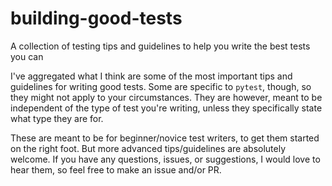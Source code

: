 # building-good-tests
A collection of testing tips and guidelines to help you write the best tests you can

I've aggregated what I think are some of the most important tips and guidelines for writing good tests. Some are specific to `pytest`, though, so they might not apply to your circumstances. They are however, meant to be independent of the type of test you're writing, unless they specifically state what type they are for.

These are meant to be for beginner/novice test writers, to get them started on the right foot. But more advanced tips/guidelines are absolutely welcome. If you have any questions, issues, or suggestions, I would love to hear them, so feel free to make an issue and/or PR.
